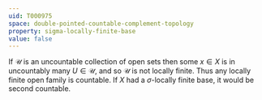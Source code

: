 ```yaml
---
uid: T000975
space: double-pointed-countable-complement-topology
property: sigma-locally-finite-base
value: false
---
```

If $\mathcal{U}$ is an uncountable collection of open sets then some $x \in X$ is in uncountably many $U \in \mathcal{U}$, and so $\mathcal{U}$ is not locally finite. Thus any locally finite open family is countable. If $X$ had a $\sigma$-locally finite base, it would be second countable.

